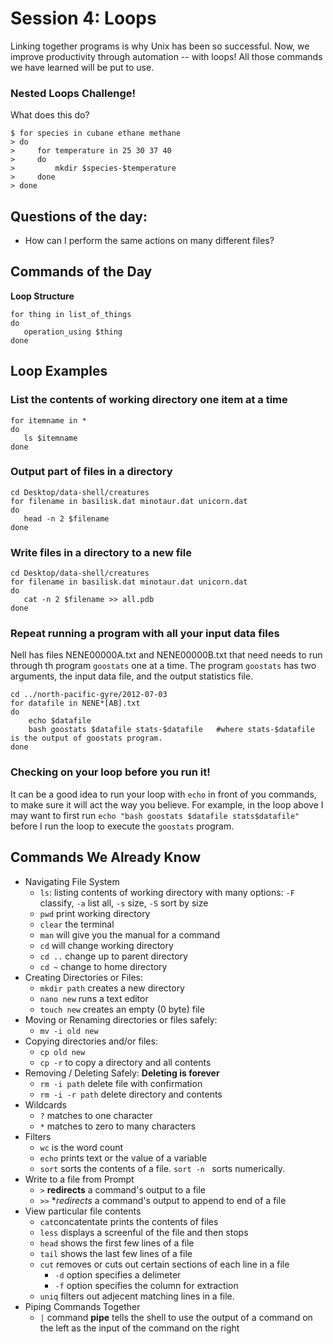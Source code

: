 # Session 4: Loops
Linking together programs is why Unix has been so successful.
Now, we improve productivity through automation -- with loops!
All those commands we have learned will be put to use.

### Nested Loops Challenge!
What does this do?

```
$ for species in cubane ethane methane
> do
>     for temperature in 25 30 37 40
>     do
>         mkdir $species-$temperature
>     done
> done
```

## Questions of the day:
- How can I perform the same actions on many different files?

## Commands of the Day
**Loop Structure**
```{Loop Structure}
for thing in list_of_things
do
   operation_using $thing
done
```

## Loop Examples

### List the contents of working directory one item at a time
```
for itemname in *
do
   ls $itemname
done
```

### Output part of files in a directory
```
cd Desktop/data-shell/creatures
for filename in basilisk.dat minotaur.dat unicorn.dat
do 
   head -n 2 $filename
done
```

### Write files in a directory to a new file
```
cd Desktop/data-shell/creatures
for filename in basilisk.dat minotaur.dat unicorn.dat
do 
   cat -n 2 $filename >> all.pdb
done
```

### Repeat running a program with all your input data files
Nell has files NENE00000A.txt and NENE00000B.txt that need needs to run through th program
`goostats` one at a time.  The program `goostats` has two arguments, the input data file, and the output statistics file.

```
cd ../north-pacific-gyre/2012-07-03
for datafile in NENE*[AB].txt
do
    echo $datafile
    bash goostats $datafile stats-$datafile   #where stats-$datafile is the output of goostats program.
done
```

### Checking on your loop before you run it!
It can be a good idea to run your loop with `echo` in front of you commands, to make sure it will act the way you believe.  For example, in the loop above I may want to first run `echo "bash goostats $datafile stats$datafile"` before I run the loop to execute the `goostats` program.  

## Commands We Already Know
- Navigating File System
  - `ls`: listing contents of working directory with many options: `-F` classify, `-a` list all, `-s` size, `-S` sort by size
  - `pwd` print working directory
  - `clear` the terminal
  - `man` will give you the manual for a command
  - `cd` will change working directory
  - `cd ..` change up to parent directory
  - `cd ~` change to home directory
- Creating Directories or Files:
  - `mkdir path` creates a new directory
  - `nano new` runs a text editor 
  - `touch new` creates an empty (0 byte) file
- Moving or Renaming directories or files safely:
  - `mv -i old new` 
- Copying directories and/or files:  
  - `cp old new` 
  - `cp -r` to copy a directory and all contents
- Removing / Deleting Safely: **Deleting is forever**
  - `rm -i path` delete file with confirmation
  - `rm -i -r path` delete directory and contents    
- Wildcards
  - `?` matches to one character
  - `*` matches to zero to many characters
- Filters 
  - `wc` is the word count 
  - `echo` prints text or the value of a variable
  - `sort` sorts the contents of a file.  `sort -n ` sorts numerically.
- Write to a file from Prompt
  - `>` **redirects** a command's output to a file 
  - `>>` **redirects* a command's output to append to end of a file 
- View particular file contents
  - `cat`concatentate prints the contents of files
  - `less` displays a screenful of the file and then stops
  - `head` shows the first few lines of a file
  - `tail` shows the last few lines of a file
  - `cut` removes or cuts out certain sections of each line in a file
     - `-d` option specifies a delimeter 
     - `-f` option specifies the column for extraction
  - `uniq` filters out adjecent matching lines in a file.
- Piping Commands Together
  - `|` command **pipe** tells the shell to use the output of a command on the left as the input of the command on the right
  
